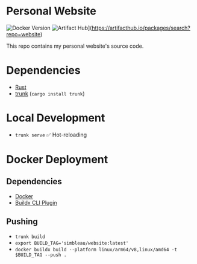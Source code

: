 #  Personal Website
![Docker Version](https://img.shields.io/docker/v/simbleau/website)
![Artifact Hub](https://img.shields.io/endpoint?url=https://artifacthub.io/badge/repository/website)](https://artifacthub.io/packages/search?repo=website)

This repo contains my personal website's source code.

#  Dependencies
-  [Rust](https://www.rust-lang.org/)
-  [trunk](https://trunkrs.dev/) (`cargo install trunk`)

#  Local Development
-  `trunk serve` ✅ Hot-reloading

#  Docker Deployment
##  Dependencies
-  [Docker](https://docker.com)
-  [Buildx CLI Plugin](https://docs.docker.com/buildx/working-with-buildx/)

##  Pushing
-  `trunk build`
-  `export BUILD_TAG='simbleau/website:latest'`
-  `docker buildx build --platform linux/arm64/v8,linux/amd64 -t $BUILD_TAG --push .`